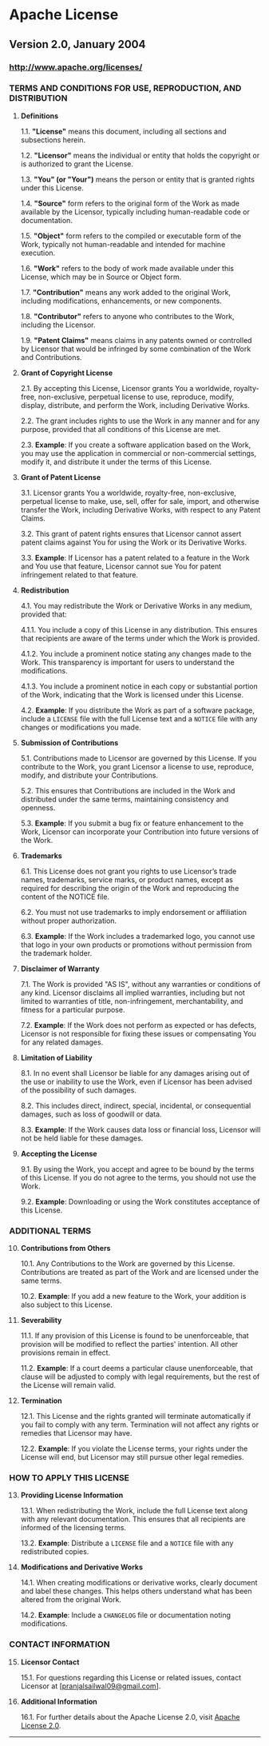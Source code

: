 # Apache License
## Version 2.0, January 2004
### http://www.apache.org/licenses/

### TERMS AND CONDITIONS FOR USE, REPRODUCTION, AND DISTRIBUTION

1. **Definitions**

   1.1. **"License"** means this document, including all sections and subsections herein.

   1.2. **"Licensor"** means the individual or entity that holds the copyright or is authorized to grant the License.

   1.3. **"You" (or "Your")** means the person or entity that is granted rights under this License.

   1.4. **"Source"** form refers to the original form of the Work as made available by the Licensor, typically including human-readable code or documentation.

   1.5. **"Object"** form refers to the compiled or executable form of the Work, typically not human-readable and intended for machine execution.

   1.6. **"Work"** refers to the body of work made available under this License, which may be in Source or Object form.

   1.7. **"Contribution"** means any work added to the original Work, including modifications, enhancements, or new components.

   1.8. **"Contributor"** refers to anyone who contributes to the Work, including the Licensor.

   1.9. **"Patent Claims"** means claims in any patents owned or controlled by Licensor that would be infringed by some combination of the Work and Contributions.

2. **Grant of Copyright License**

   2.1. By accepting this License, Licensor grants You a worldwide, royalty-free, non-exclusive, perpetual license to use, reproduce, modify, display, distribute, and perform the Work, including Derivative Works.

   2.2. The grant includes rights to use the Work in any manner and for any purpose, provided that all conditions of this License are met.

   2.3. **Example**: If you create a software application based on the Work, you may use the application in commercial or non-commercial settings, modify it, and distribute it under the terms of this License.

3. **Grant of Patent License**

   3.1. Licensor grants You a worldwide, royalty-free, non-exclusive, perpetual license to make, use, sell, offer for sale, import, and otherwise transfer the Work, including Derivative Works, with respect to any Patent Claims.

   3.2. This grant of patent rights ensures that Licensor cannot assert patent claims against You for using the Work or its Derivative Works.

   3.3. **Example**: If Licensor has a patent related to a feature in the Work and You use that feature, Licensor cannot sue You for patent infringement related to that feature.

4. **Redistribution**

   4.1. You may redistribute the Work or Derivative Works in any medium, provided that:

   4.1.1. You include a copy of this License in any distribution. This ensures that recipients are aware of the terms under which the Work is provided.

   4.1.2. You include a prominent notice stating any changes made to the Work. This transparency is important for users to understand the modifications.

   4.1.3. You include a prominent notice in each copy or substantial portion of the Work, indicating that the Work is licensed under this License.

   4.2. **Example**: If you distribute the Work as part of a software package, include a `LICENSE` file with the full License text and a `NOTICE` file with any changes or modifications you made.

5. **Submission of Contributions**

   5.1. Contributions made to Licensor are governed by this License. If you contribute to the Work, you grant Licensor a license to use, reproduce, modify, and distribute your Contributions.

   5.2. This ensures that Contributions are included in the Work and distributed under the same terms, maintaining consistency and openness.

   5.3. **Example**: If you submit a bug fix or feature enhancement to the Work, Licensor can incorporate your Contribution into future versions of the Work.

6. **Trademarks**

   6.1. This License does not grant you rights to use Licensor’s trade names, trademarks, service marks, or product names, except as required for describing the origin of the Work and reproducing the content of the NOTICE file.

   6.2. You must not use trademarks to imply endorsement or affiliation without proper authorization.

   6.3. **Example**: If the Work includes a trademarked logo, you cannot use that logo in your own products or promotions without permission from the trademark holder.

7. **Disclaimer of Warranty**

   7.1. The Work is provided "AS IS", without any warranties or conditions of any kind. Licensor disclaims all implied warranties, including but not limited to warranties of title, non-infringement, merchantability, and fitness for a particular purpose.

   7.2. **Example**: If the Work does not perform as expected or has defects, Licensor is not responsible for fixing these issues or compensating You for any related damages.

8. **Limitation of Liability**

   8.1. In no event shall Licensor be liable for any damages arising out of the use or inability to use the Work, even if Licensor has been advised of the possibility of such damages.

   8.2. This includes direct, indirect, special, incidental, or consequential damages, such as loss of goodwill or data.

   8.3. **Example**: If the Work causes data loss or financial loss, Licensor will not be held liable for these damages.

9. **Accepting the License**

   9.1. By using the Work, you accept and agree to be bound by the terms of this License. If you do not agree to the terms, you should not use the Work.

   9.2. **Example**: Downloading or using the Work constitutes acceptance of this License.

### ADDITIONAL TERMS

10. **Contributions from Others**

    10.1. Any Contributions to the Work are governed by this License. Contributions are treated as part of the Work and are licensed under the same terms.

    10.2. **Example**: If you add a new feature to the Work, your addition is also subject to this License.

11. **Severability**

    11.1. If any provision of this License is found to be unenforceable, that provision will be modified to reflect the parties' intention. All other provisions remain in effect.

    11.2. **Example**: If a court deems a particular clause unenforceable, that clause will be adjusted to comply with legal requirements, but the rest of the License will remain valid.

12. **Termination**

    12.1. This License and the rights granted will terminate automatically if you fail to comply with any term. Termination will not affect any rights or remedies that Licensor may have.

    12.2. **Example**: If you violate the License terms, your rights under the License will end, but Licensor may still pursue other legal remedies.

### HOW TO APPLY THIS LICENSE

13. **Providing License Information**

    13.1. When redistributing the Work, include the full License text along with any relevant documentation. This ensures that all recipients are informed of the licensing terms.

    13.2. **Example**: Distribute a `LICENSE` file and a `NOTICE` file with any redistributed copies.

14. **Modifications and Derivative Works**

    14.1. When creating modifications or derivative works, clearly document and label these changes. This helps others understand what has been altered from the original Work.

    14.2. **Example**: Include a `CHANGELOG` file or documentation noting modifications.

### CONTACT INFORMATION

15. **Licensor Contact**

    15.1. For questions regarding this License or related issues, contact Licensor at [pranjalsailwal09@gmail.com]. 

16. **Additional Information**

    16.1. For further details about the Apache License 2.0, visit [Apache License 2.0](http://www.apache.org/licenses/).

---

